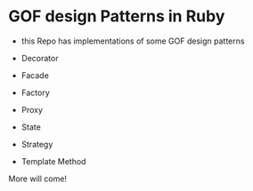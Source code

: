 # GOF design Patterns in Ruby

* this Repo has implementations of some GOF design patterns


* Decorator
* Facade
* Factory
* Proxy
* State
* Strategy
* Template Method

More will come!
